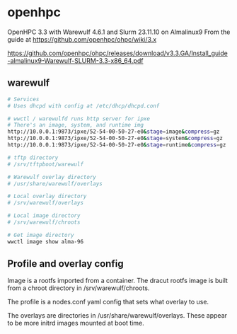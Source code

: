 # openhpc

OpenHPC 3.3 with Warewulf 4.6.1 and Slurm 23.11.10 on Almalinux9
From the guide at <https://github.com/openhpc/ohpc/wiki/3.x>

<https://github.com/openhpc/ohpc/releases/download/v3.3.GA/Install_guide-almalinux9-Warewulf-SLURM-3.3-x86_64.pdf>


## warewulf

```bash
# Services
# Uses dhcpd with config at /etc/dhcp/dhcpd.conf

# wwctl / warewulfd runs http server for ipxe
# There's an image, system, and runtime img
http://10.0.0.1:9873/ipxe/52-54-00-50-27-e0&stage=image&compress=gz
http://10.0.0.1:9873/ipxe/52-54-00-50-27-e0&stage=system&compress=gz
http://10.0.0.1:9873/ipxe/52-54-00-50-27-e0&stage=runtime&compress=gz
```

```bash
# tftp directory
# /srv/tftpboot/warewulf

# Warewulf overlay directory
# /usr/share/warewulf/overlays

# Local overlay directory
# /srv/warewulf/overlays

# Local image directory
# /srv/warewulf/chroots

# Get image directory
wwctl image show alma-96
```

## Profile and overlay config

Image is a rootfs imported from a container.
The dracut rootfs image is built from a chroot directory in /srv/warewulf/chroots.

The profile is a nodes.conf yaml config that sets what overlay to use.

The overlays are directories in /usr/share/warewulf/overlays.
These appear to be more initrd images mounted at boot time.
